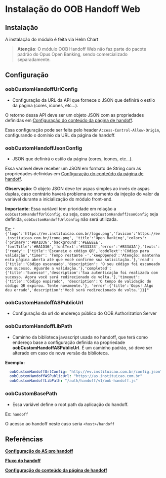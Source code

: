 # Instalação do OOB Handoff Web

## Instalação

A instalação do módulo é feita via Helm Chart

> **Atenção**: O módulo OOB Handoff Web não faz parte do pacote padrão do Opus
> Open Banking, sendo comercializado separadamente.

## Configuração

### oobCustomHandoffUrlConfig

- Configuração da URL da API que fornece o JSON que definirá
o estilo da página (cores, ícones, etc...).

O retorno dessa API deve ser um objeto JSON com as propriedades definidas em
[Configuração do conteúdo da página de handoff](#referências).

Essa configuração pode ser feita pelo header `Access-Control-Allow-Origin`,
configurando o domínio da URL da página de handoff.

### oobCustomHandoffJsonConfig

- JSON que definirá o estilo da página (cores, ícones, etc...).

Essa variável deve receber um JSON em formato de String com as propriedades definidas
em [Configuração do conteúdo da página de handoff](#referências).

**Observação**: O objeto JSON deve ter aspas simples ao invés de aspas duplas,
caso contrário haverá problema no momento da injeção do valor da variável
durante a inicialização do módulo front-end.

**Importante**: Essa variável tem prioridade em relação a `oobCustomHandoffUrlConfig`,
ou seja, caso `oobCustomHandoffJsonConfig` seja definida, `oobCustomHandoffUrlConfig`
não será utilizada.

Ex: `"{'logo':'https://ev.instituicao.com.br/logo.png','favicon':'https://ev.instituicao.com.br/icone.png',
'title':'Open Banking','colors':{'primary':'#BA1D36','background':'#EEEEEE',
'fontTitle':'#BA1D36','fontText':'#333333','error':'#B33A3A'},'texts':{'ready':
{'title':'Escaneie o código QR','codeText':'Código para validação','timer':
'Tempo restante -','keepOpened':'Atenção: mantenha esta página aberta até que
você confirme sua solicitação.'},'read':{'title':'Código escaneado','description':
'O seu código foi escaneado com sucesso. Aguarde a validação.'},'completed':
{'title':'Sucesso!','description':'Sua autenticação foi realizada com sucesso.
Agora você será redirecionado de volta.'},'timeout':{'title':'Código expirado',
'description':'O tempo de validação do código QR expirou. Tente novamente.'},
'error':{'title':'Oops! Algo deu errado','description':'Você será redirecionado
de volta.'}}}"`

### oobCustomHandoffASPublicUrl

- Configuração da url do endereço público do OOB Authorization Server

### oobCustomHandoffLibPath

- Caminho da biblioteca javascript usada no handoff, que terá como endereço
base a configuração definida na propriedade **oobCustomHandoffASPublicUrl**.
É um caminho padrão, só deve ser alterado em caso de nova versão da
biblioteca.

**Exemplo:**

```yaml
  oobCustomHandoffUrlConfig: "http://ev.instituicao.com.br/config.json"
  oobCustomHandoffASPublicUrl: "https://as.instituicao.com.br"
  oobCustomHandoffLibPath: "/auth/handoff/v1/oob-handoff.js"
```

### oobCustomBasePath

- Essa variável define o root path da aplicação do handoff.

Ex: `handoff`

O acesso ao handoff neste caso seria `<host>/handoff`

## Referências

**[Configuração do AS pro handoff](../oob-authorization-server/readme.md#HANDOFF\_RESOURCE\_URL)**

**[Fluxo do handoff](../../consent/app2as-handoff/readme.md)**

**[Configuração do conteúdo da página de handoff](../../consent/app2as-handoff/custom-handoff-config/readme.md)**
